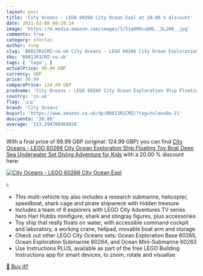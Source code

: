 ```yaml
---
layout: post
title: 'City Oceans - LEGO 60266 City Ocean Expl at 20.00 % discount'
date: 2021-02-08 00:29:14
image: 'https://m.media-amazon.com/images/I/51q89OcubML._SL200_.jpg'
comments: true
category: ofertas
author: ring
slug: 'B0813R1CMZ-co.uk City Oceans - LEGO 60266 City Ocean Exploration Ship...'
sku: 'B0813R1CMZ-co.uk'
tags: [ 'lego', ]
actualPrice: 99.99 GBP
currency: GBP
price: 99.99
comparePrice: 124.99 GBP
prodname: 'City Oceans - LEGO 60266 City Ocean Exploration Ship Floating Toy Boat  Deep Sea Underwater Set  Diving Adventure for Kids'
country: 'co.uk'
flag: '🇬🇧'
brand: 'City Oceans'
buyurl: 'https://www.amazon.co.uk/dp/B0813R1CMZ/?tag=tolees0a-21'
descuento: '20.00'
average: '113.294700460828'
---
```


With a final price of 99.99 GBP (original: 124.99 GBP) you can find [City Oceans - LEGO 60266 City Ocean Exploration Ship Floating Toy Boat  Deep Sea Underwater Set  Diving Adventure for Kids](https://www.amazon.co.uk/dp/B0813R1CMZ/?tag=tolees0a-21) with a  20.00 % discount here:

[![City Oceans - LEGO 60266 City Ocean Expl](https://m.media-amazon.com/images/I/51q89OcubML._SL200_.jpg)](https://www.amazon.co.uk/dp/B0813R1CMZ/?tag=tolees0a-21)

ℹ️:

- This multi-vehicle toy also includes a research submarine, helicopter, speedboat, shark cage and pirate shipwreck with hidden treasure
- Includes a team of 8 explorers with LEGO City Adventures TV series hero Harl Hubbs minifigure, shark and stingray figures, plus accessories
- Toy ship that really floats on water, with accessible command cockpit and laboratory, a working crane, helipad, movable boat arm and storage
- Check out other LEGO City Oceans sets: Ocean Exploration Base 60265, Ocean Exploration Submarine 60264, and Ocean Mini-Submarine 60263
- Use Instructions PLUS, available as part of the free LEGO Building Instructions app for smart devices, to zoom, rotate and visualise

[🛒 Buy it!!](https://www.amazon.co.uk/dp/B0813R1CMZ/?tag=tolees0a-21)
